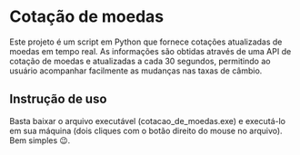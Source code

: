 # Cotação de moedas

Este projeto é um script em Python que fornece cotações atualizadas de moedas em tempo real. As informações são obtidas através de uma API de cotação de moedas e atualizadas a cada 30 segundos, permitindo ao usuário acompanhar facilmente as mudanças nas taxas de câmbio.

## Instrução de uso

Basta baixar o arquivo executável (cotacao_de_moedas.exe) e executá-lo em sua máquina (dois cliques com o botão direito do mouse no arquivo). Bem simples 😉.
